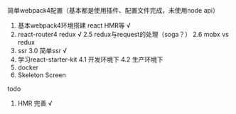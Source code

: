 简单webpack4配置（基本都是使用插件、配置文件完成，未使用node api）


1. 基本webpack4环境搭建  react HMR等 √
2. react-router4 redux √
2.5 redux与request的处理（soga？）
2.6 mobx vs redux
3. ssr
3.0 简单ssr √
4. 学习react-starter-kit
4.1 开发环境下
4.2 生产环境下
5. docker
6. Skeleton Screen


todo
1. HMR 完善 √